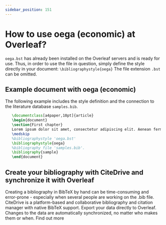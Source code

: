 ```yaml
---
sidebar_position: 151
---
```


# How to use oega (economic) at Overleaf?
`oega.bst` has already been installed on the Overleaf servers and is ready for use. Thus, in order to use the file in question, simply define the style directly in your document: `\bibliographystyle{oega}` The file extension `.bst` can be omitted.

## Example document with oega (economic)
The following example includes the style definition and the connection to the literature database `samples.bib`.
```tex
   \documentclass[a4paper,10pt]{article}
   \begin{document}
   \section{First chapter}
   Lorem ipsum dolor sit amet, consectetur adipiscing elit. Aenean fermentum justo massa, ut maximus mauris sodales et. Aenean vel elit a erat rhoncus pharetra.
   \medskip
   %bibliographystyle 'oega.bst'
   \bibliographystyle{oega}
   %bibliography file 'samples.bib'.
   \bibliography{sample}
   \end{document}
```

## Create your bibliography with CiteDrive and synchronize it with Overleaf
Creating a bibliography in BibTeX by hand can be time-consuming and error-prone - especially when several people are working on the .bib file. CiteDrive is a platform-based and collaborative bibliography and citation manager with native BibTeX support. Export your data directly to Overleaf. Changes to the data are automatically synchronized, no matter who makes them or when. Find out more